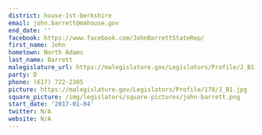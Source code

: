 ```yaml
---
district: house-1st-berkshire
email: john.barrett@mahouse.gov
end_date: ''
facebook: https://www.facebook.com/JohnBarrettStateRep/
first_name: John
hometown: North Adams
last_name: Barrett
malegislature_url: https://malegislature.gov/Legislators/Profile/J_B1
party: D
phone: (617) 722-2305
picture: https://malegislature.gov/Legislators/Profile/170/J_B1.jpg
square_picture: /img/legislators/square-pictures/john-barrett.png
start_date: '2017-01-04'
twitter: N/A
website: N/A
---
```

